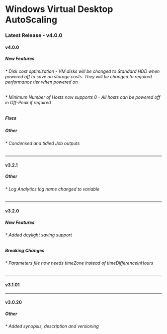 # Windows Virtual Desktop AutoScaling


### Latest Release - v4.0.0

#### v4.0.0
##### New Features
###### * Disk cost optimization - VM disks will be changed to Standard HDD when powered off to save on storage costs. They will be changed to required performance tier when powered on
###### * Minimum Number of Hosts now supports 0 - All hosts can be powered off in Off-Peak if required

##### Fixes


##### Other
###### * Condensed and tidied Job outputs
---
#### v3.2.1
##### Other
###### * Log Analytics log name changed to variable

---
#### v3.2.0
##### New Features
###### * Added daylight saving support
##### Breaking Changes
###### * Parameters file now needs timeZone instead of timeDifferenceInHours
---
#### v3.1.01
---
#### v3.0.20
##### Other
###### * Added synopsis, description and versioning
